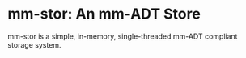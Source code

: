 # mm-stor: An mm-ADT Store

mm-stor is a simple, in-memory, single-threaded mm-ADT compliant storage system.